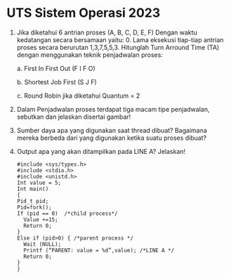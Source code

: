 # UTS Sistem Operasi 2023
1)	Jika diketahui 6 antrian proses (A, B, C, D, E, F) Dengan waktu kedatangan secara bersamaan yaitu: 0. Lama eksekusi tiap-tiap antrian proses secara berurutan 1,3,7,5,5,3. Hitunglah Turn Arround Time (TA) dengan menggunakan teknik penjadwalan proses:

      a.	First In First Out (F I F O)
  
      b.	Shortest Job First (S J F)

      c.	Round Robin jika diketahui Quantum = 2

2)	Dalam Penjadwalan proses terdapat tiga macam tipe penjadwalan, sebutkan dan jelaskan disertai gambar!
3)	Sumber daya apa yang digunakan saat thread dibuat? Bagaimana mereka berbeda dari yang digunakan ketika suatu proses dibuat?
4)	Output apa yang akan ditampilkan pada LINE A? Jelaskan!

        #include <sys/types.h>
        #include <stdio.h>
        #include <unistd.h>
        Int value = 5;
        Int main()
        {
        Pid_t pid;
        Pid=fork();
        If (pid == 0)  /*child process*/
          Value +=15;
          Return 0;
        }
        Else if (pid>0) { /*parent process */
          Wait (NULL);
          Printf (“PARENT: value = %d”,value); /*LINE A */
          Return 0;
        }
        }
